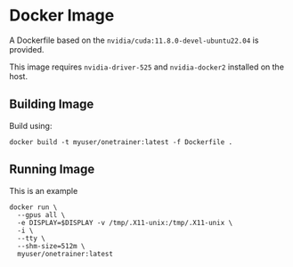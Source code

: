 # Docker Image

A Dockerfile based on the `nvidia/cuda:11.8.0-devel-ubuntu22.04` is provided.

This image requires `nvidia-driver-525` and `nvidia-docker2` installed on the host.

## Building Image

Build using:

```
docker build -t myuser/onetrainer:latest -f Dockerfile .
```

## Running Image

This is an example 

```
docker run \
  --gpus all \
  -e DISPLAY=$DISPLAY -v /tmp/.X11-unix:/tmp/.X11-unix \
  -i \
  --tty \
  --shm-size=512m \
  myuser/onetrainer:latest
```